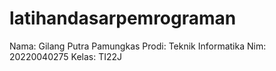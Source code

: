 # latihandasarpemrograman

Nama: Gilang Putra Pamungkas
Prodi: Teknik Informatika
Nim: 20220040275
Kelas: TI22J
